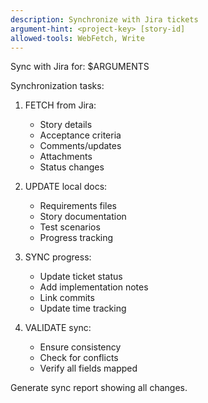 ```yaml
---
description: Synchronize with Jira tickets
argument-hint: <project-key> [story-id]
allowed-tools: WebFetch, Write
---
```


Sync with Jira for: $ARGUMENTS

Synchronization tasks:

1. FETCH from Jira:
   - Story details
   - Acceptance criteria
   - Comments/updates
   - Attachments
   - Status changes

2. UPDATE local docs:
   - Requirements files
   - Story documentation
   - Test scenarios
   - Progress tracking

3. SYNC progress:
   - Update ticket status
   - Add implementation notes
   - Link commits
   - Update time tracking

4. VALIDATE sync:
   - Ensure consistency
   - Check for conflicts
   - Verify all fields mapped

Generate sync report showing all changes.